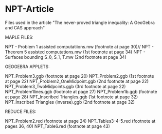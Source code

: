 # NPT-Article
Files used in the article "The never-proved triangle inequality: A GeoGebra and CAS approach"

MAPLE FILES:

NPT - Problem 1 assisted computatiions.mw  (footnote at page 30)//
NPT - Theorem 5 assisted computations.mw  (1st footnote at page 34)
NPT - Surfaces bounding S_0, S_1, T.mw  (2nd footnote at page 34)

GEOGEBRA APPLETS:

NPT_Problem3.ggb  (footnote at page 20)
NPT_Problem2.ggb  (1st footnote at page 22)
NPT_Problem2_OneMidpoint.ggb  (2nd footnote at page 22)
NPT_Problem3_TwoMidpoints.ggb  (3rd footnote at page 22)
NPT_Problem1lines.ggb  (footnote at page 27)
NPT_Problem1b.ggb  (footnote at page 28)
NPT_Inscribed Triangles.ggb  (1st footnote at page 32)
NPT_Inscribed Triangles (inverse).ggb  (2nd footnote at page 32)

REDUCE FILES:

NPT_Problem2.red  (footnote at page 24)
NPT_Tables3-4-5.red  (footnote at pages 36, 40)
NPT_Table6.red  (footnote at page 43)
